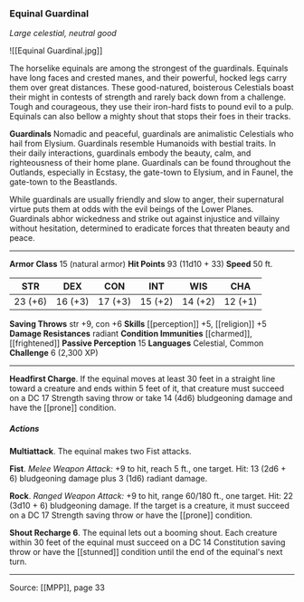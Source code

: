 ### Equinal Guardinal
_Large celestial, neutral good_

![[Equinal Guardinal.jpg]]

The horselike equinals are among the strongest of the guardinals. Equinals have long faces and crested manes, and their powerful, hocked legs carry them over great distances. These good-natured, boisterous Celestials boast their might in contests of strength and rarely back down from a challenge. Tough and courageous, they use their iron-hard fists to pound evil to a pulp. Equinals can also bellow a mighty shout that stops their foes in their tracks.


**Guardinals** Nomadic and peaceful, guardinals are animalistic Celestials who hail from Elysium. Guardinals resemble Humanoids with bestial traits. In their daily interactions, guardinals embody the beauty, calm, and righteousness of their home plane. Guardinals can be found throughout the Outlands, especially in Ecstasy, the gate-town to Elysium, and in Faunel, the gate-town to the Beastlands.

While guardinals are usually friendly and slow to anger, their supernatural virtue puts them at odds with the evil beings of the Lower Planes. Guardinals abhor wickedness and strike out against injustice and villainy without hesitation, determined to eradicate forces that threaten beauty and peace.





---

**Armor Class** 15 (natural armor)
**Hit Points** 93 (11d10 + 33)
**Speed** 50 ft.

| STR     | DEX     | CON     | INT     | WIS     | CHA     |
|---------|---------|---------|---------|---------|---------|
| 23 (+6) | 16 (+3) | 17 (+3) | 15 (+2) | 14 (+2) | 12 (+1) |

**Saving Throws** str +9, con +6
**Skills** [[perception]] +5, [[religion]] +5
**Damage Resistances** radiant
**Condition Immunities** [[charmed]], [[frightened]]
**Passive Perception** 15
**Languages** Celestial, Common
**Challenge** 6 (2,300 XP)

---

**Headfirst Charge**. If the equinal moves at least 30 feet in a straight line toward a creature and ends within 5 feet of it, that creature must succeed on a DC 17 Strength saving throw or take 14 (4d6) bludgeoning damage and have the [[prone]] condition.

##### Actions
**Multiattack**. The equinal makes two Fist attacks.

**Fist**. _Melee Weapon Attack:_ +9 to hit, reach 5 ft., one target. Hit: 13 (2d6 + 6) bludgeoning damage plus 3 (1d6) radiant damage.

**Rock**. _Ranged Weapon Attack:_ +9 to hit, range 60/180 ft., one target. Hit: 22 (3d10 + 6) bludgeoning damage. If the target is a creature, it must succeed on a DC 17 Strength saving throw or have the [[prone]] condition.

**Shout Recharge 6**. The equinal lets out a booming shout. Each creature within 30 feet of the equinal must succeed on a DC 14 Constitution saving throw or have the [[stunned]] condition until the end of the equinal's next turn.


---

Source: [[MPP]], page 33